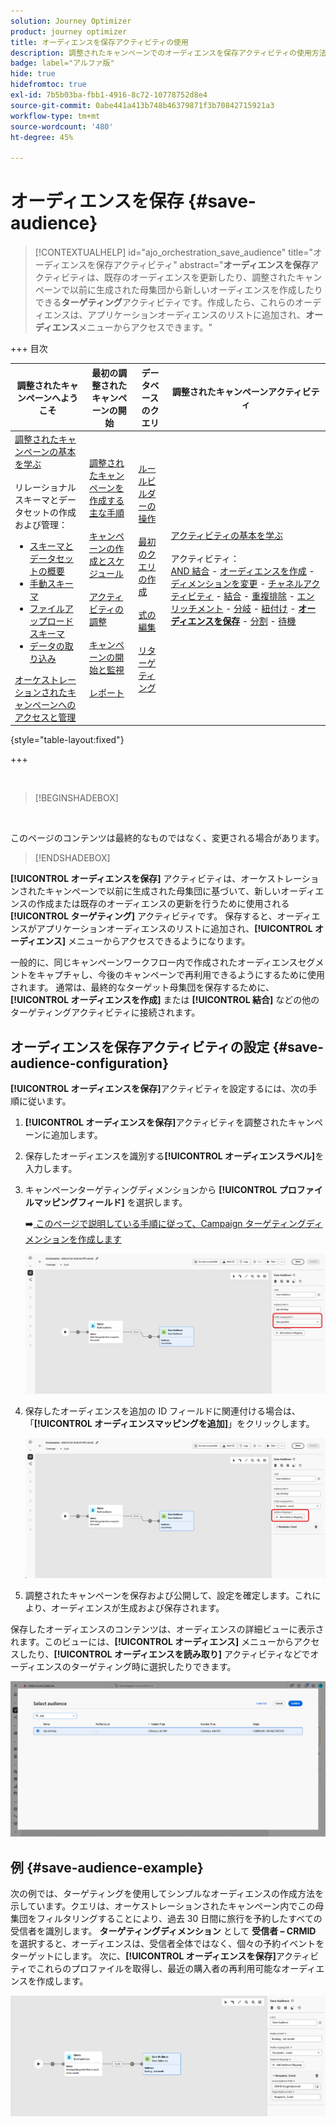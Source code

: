 ```yaml
---
solution: Journey Optimizer
product: journey optimizer
title: オーディエンスを保存アクティビティの使用
description: 調整されたキャンペーンでのオーディエンスを保存アクティビティの使用方法について説明します
badge: label="アルファ版"
hide: true
hidefromtoc: true
exl-id: 7b5b03ba-fbb1-4916-8c72-10778752d8e4
source-git-commit: 0abe441a413b748b46379871f3b70842715921a3
workflow-type: tm+mt
source-wordcount: '480'
ht-degree: 45%

---
```


# オーディエンスを保存 {#save-audience}

>[!CONTEXTUALHELP]
>id="ajo_orchestration_save_audience"
>title="オーディエンスを保存アクティビティ"
>abstract="**オーディエンスを保存**&#x200B;アクティビティは、既存のオーディエンスを更新したり、調整されたキャンペーンで以前に生成された母集団から新しいオーディエンスを作成したりできる&#x200B;**ターゲティング**&#x200B;アクティビティです。作成したら、これらのオーディエンスは、アプリケーションオーディエンスのリストに追加され、**オーディエンス**&#x200B;メニューからアクセスできます。"


+++ 目次

| 調整されたキャンペーンへようこそ | 最初の調整されたキャンペーンの開始 | データベースのクエリ | 調整されたキャンペーンアクティビティ |
|---|---|---|---|
| [ 調整されたキャンペーンの基本を学ぶ ](../gs-orchestrated-campaigns.md)<br/><br/> リレーショナルスキーマとデータセットの作成および管理：</br> <ul><li>[ スキーマとデータセットの概要 ](../gs-schemas.md)</li><li>[ 手動スキーマ ](../manual-schema.md)</li><li>[ ファイルアップロードスキーマ ](../file-upload-schema.md)</li><li>[ データの取り込み ](../ingest-data.md)</li></ul>[ オーケストレーションされたキャンペーンへのアクセスと管理 ](../access-manage-orchestrated-campaigns.md) | [調整されたキャンペーンを作成する主な手順](../gs-campaign-creation.md)<br/><br/>[キャンペーンの作成とスケジュール](../create-orchestrated-campaign.md)<br/><br/>[アクティビティの調整](../orchestrate-activities.md)<br/><br/>[キャンペーンの開始と監視](../start-monitor-campaigns.md)<br/><br/>[レポート](../reporting-campaigns.md) | [ルールビルダーの操作](../orchestrated-rule-builder.md)<br/><br/>[最初のクエリの作成](../build-query.md)<br/><br/>[式の編集](../edit-expressions.md)<br/><br/>[リターゲティング](../retarget.md) | [アクティビティの基本を学ぶ](about-activities.md)<br/><br/>アクティビティ：<br/>[AND 結合](and-join.md) - [オーディエンスを作成](build-audience.md) - [ディメンションを変更](change-dimension.md) - [チャネルアクティビティ](channels.md) - [結合](combine.md) - [重複排除](deduplication.md) - [エンリッチメント](enrichment.md) - [分岐](fork.md) - [紐付け](reconciliation.md) - <b>[オーディエンスを保存](save-audience.md)</b> - [分割](split.md) - [待機](wait.md) |

{style="table-layout:fixed"}

+++


<br/>

>[!BEGINSHADEBOX]

</br>

このページのコンテンツは最終的なものではなく、変更される場合があります。

>[!ENDSHADEBOX]

**[!UICONTROL オーディエンスを保存]** アクティビティは、オーケストレーションされたキャンペーンで以前に生成された母集団に基づいて、新しいオーディエンスの作成または既存のオーディエンスの更新を行うために使用される **[!UICONTROL ターゲティング]** アクティビティです。 保存すると、オーディエンスがアプリケーションオーディエンスのリストに追加され、**[!UICONTROL オーディエンス]** メニューからアクセスできるようになります。

一般的に、同じキャンペーンワークフロー内で作成されたオーディエンスセグメントをキャプチャし、今後のキャンペーンで再利用できるようにするために使用されます。 通常は、最終的なターゲット母集団を保存するために、**[!UICONTROL オーディエンスを作成]** または **[!UICONTROL 結合]** などの他のターゲティングアクティビティに接続されます。

## オーディエンスを保存アクティビティの設定 {#save-audience-configuration}

**[!UICONTROL オーディエンスを保存]**&#x200B;アクティビティを設定するには、次の手順に従います。

1. **[!UICONTROL オーディエンスを保存]**&#x200B;アクティビティを調整されたキャンペーンに追加します。

1. 保存したオーディエンスを識別する&#x200B;**[!UICONTROL オーディエンスラベル]**&#x200B;を入力します。

1. キャンペーンターゲティングディメンションから **[!UICONTROL プロファイルマッピングフィールド&#x200B;]** を選択します。

   ➡️[ このページで説明している手順に従って、Campaign ターゲティングディメンションを作成します ](../target-dimension.md)

   ![](../assets/save-audience-1.png)

1. 保存したオーディエンスを追加の ID フィールドに関連付ける場合は、「**[!UICONTROL オーディエンスマッピングを追加]**」をクリックします。

   ![](../assets/save-audience-2.png)

1. 調整されたキャンペーンを保存および公開して、設定を確定します。これにより、オーディエンスが生成および保存されます。

保存したオーディエンスのコンテンツは、オーディエンスの詳細ビューに表示されます。このビューには、**[!UICONTROL オーディエンス]** メニューからアクセスしたり、**[!UICONTROL オーディエンスを読み取り]** アクティビティなどでオーディエンスのターゲティング時に選択したりできます。

![](../assets/save-audience-4.png)


## 例 {#save-audience-example}

次の例では、ターゲティングを使用してシンプルなオーディエンスの作成方法を示しています。クエリは、オーケストレーションされたキャンペーン内でこの母集団をフィルタリングすることにより、過去 30 日間に旅行を予約したすべての受信者を識別します。 **ターゲティングディメンション** として **受信者 – CRMID** を選択すると、オーディエンスは、受信者全体ではなく、個々の予約イベントをターゲットにします。 次に、**[!UICONTROL オーディエンスを保存]**&#x200B;アクティビティでこれらのプロファイルを取得し、最近の購入者の再利用可能なオーディエンスを作成します。

![](../assets/save-audience-3.png)
